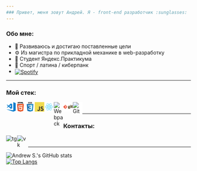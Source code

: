```yaml
---
### Привет, меня зовут Андрей. Я - front-end разработчик :sunglasses:
---
```

### Обо мне:
* :muscle: Развиваюсь и достигаю поставленные цели
* :gear: Из магистра по прикладной механике в web-разработку
* :orange_book: Студент Яндекс.Практикума
* :purple_heart: Спорт / латина / киберпанк
* [<img align="center" alt="Spotify" width="23px" src=https://image.flaticon.com/icons/png/512/87/87409.png />](https://open.spotify.com/playlist/07wHxD2DPUmjmdiKLeS7LQ?si=239eaba3da384521)
---
### Мой стек:
<img align="left" alt="Visual Studio Code" width="26px" src="https://raw.githubusercontent.com/github/explore/80688e429a7d4ef2fca1e82350fe8e3517d3494d/topics/visual-studio-code/visual-studio-code.png" />
<img align="left" alt="HTML5" width="26px" src="https://raw.githubusercontent.com/github/explore/80688e429a7d4ef2fca1e82350fe8e3517d3494d/topics/html/html.png" />
<img align="left" alt="CSS3" width="26px" src="https://raw.githubusercontent.com/github/explore/80688e429a7d4ef2fca1e82350fe8e3517d3494d/topics/css/css.png" />
<img align="left" alt="JavaScript" width="26px" src="https://raw.githubusercontent.com/github/explore/80688e429a7d4ef2fca1e82350fe8e3517d3494d/topics/javascript/javascript.png" />
<img align="left" alt="React" width="26px" src="https://raw.githubusercontent.com/github/explore/80688e429a7d4ef2fca1e82350fe8e3517d3494d/topics/react/react.png" />
<img align="left" alt="Webpack" width="26px" src="https://camo.githubusercontent.com/2d683cb5e5b81f048a2b88929288bbc6ae6a2ea9e6a44c48d8664edd78b2a69c/68747470733a2f2f63646e2e776f726c64766563746f726c6f676f2e636f6d2f6c6f676f732f7765627061636b2d69636f6e2e737667" />
<img align="left" alt="Git" width="26px" src="https://raw.githubusercontent.com/github/explore/80688e429a7d4ef2fca1e82350fe8e3517d3494d/topics/git/git.png" />
<img align="left" alt="Git" width="26px" style="background-color: #fff" src="https://avatars.githubusercontent.com/u/223412?s=280&v=4" />
<br />

---

### Контакты:
[<img align="left" alt="tg" width="30px" src="https://pngicon.ru/file/uploads/telegram.png" />](https://t.me/andrey_sdrv)
[<img align="left" alt="vk" width="30px" src="https://img.icons8.com/color/452/vk-com.png" />](https://vk.com/samsepiol1337)
<br />

---

![Andrew S.'s GitHub stats](https://github-readme-stats.vercel.app/api?username=andreysdrv&show_icons=true&hide_border=false&theme=tokyonight)
<br />
[![Top Langs](https://github-readme-stats.vercel.app/api/top-langs/?username=andreysdrv&layout=compact)](https://github.com/anuraghazra/github-readme-stats)





